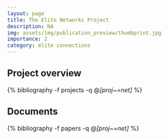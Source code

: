 ```yaml
---
layout: page
title: The Elite Networks Project
description: NA
img: assets/img/publication_preview/thumbprint.jpg
importance: 2
category: elite connections
---
```


## Project overview

<div class="publications">

  {% bibliography -f projects -q @*[proj~=net]* %}

</div>

## Documents

<div class="publications">

  {% bibliography -f papers -q @*[proj~=net]* %}

</div>
